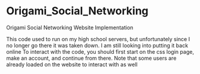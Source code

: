 # Origami_Social_Networking
Origami Social Networking Website Implementation

This code used to run on my high school servers, but unfortunately since I no longer go there it was taken down. I am still looking into putting it back online
To interact with the code, you should first start on the css login page, make an account, and continue from there. Note that some users are already loaded on the website to interact with as well
